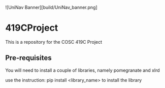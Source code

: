 ![UniNav Banner][build/UniNav_banner.png]

# 419CProject
This is a repository for the COSC 419C Project

## Pre-requisites 
You will need to install a couple of libraries, namely pomegranate and xlrd  

use the instruction: pip install <library_name> to install the library
